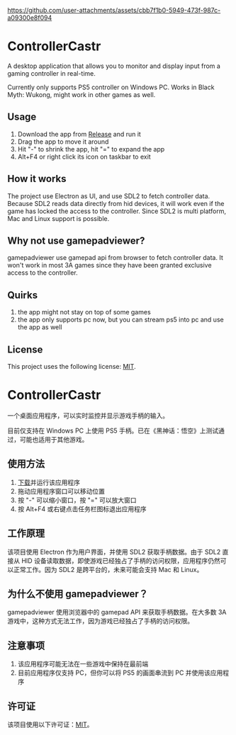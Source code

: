 https://github.com/user-attachments/assets/cbb7f1b0-5949-473f-987c-a09300e8f094



# ControllerCastr

A desktop application that allows you to monitor and display input from a gaming controller in real-time.

Currently only supports PS5 controller on Windows PC. Works in Black Myth: Wukong, might work in other games as well.

## Usage

1. Download the app from [Release](https://github.com/nendonerd/ControllerCastr/releases/tag/v1.0.0) and run it
2. Drag the app to move it around
3. Hit "-" to shrink the app, hit "=" to expand the app
4. Alt+F4 or right click its icon on taskbar to exit

## How it works

The project use Electron as UI, and use SDL2 to fetch controller data. Because SDL2 reads data directly from hid devices, it will work even if the game has locked the access to the controller. Since SDL2 is multi platform, Mac and Linux support is possible.

## Why not use gamepadviewer?

gamepadviewer use gamepad api from browser to fetch controller data. It won't work in most 3A games since they have been granted exclusive access to the controller.

## Quirks

1. the app might not stay on top of some games
2. the app only supports pc now, but you can stream ps5 into pc and use the app as well

## License

This project uses the following license: [MIT](link_to_license).

# ControllerCastr

一个桌面应用程序，可以实时监控并显示游戏手柄的输入。

目前仅支持在 Windows PC 上使用 PS5 手柄。已在《黑神话：悟空》上测试通过，可能也适用于其他游戏。

## 使用方法

1. [下载](https://github.com/nendonerd/ControllerCastr/releases/tag/v1.0.0)并运行该应用程序
2. 拖动应用程序窗口可以移动位置
3. 按 "-" 可以缩小窗口，按 "=" 可以放大窗口
4. 按 Alt+F4 或右键点击任务栏图标退出应用程序

## 工作原理

该项目使用 Electron 作为用户界面，并使用 SDL2 获取手柄数据。由于 SDL2 直接从 HID 设备读取数据，即使游戏已经独占了手柄的访问权限，应用程序仍然可以正常工作。因为 SDL2 是跨平台的，未来可能会支持 Mac 和 Linux。

## 为什么不使用 gamepadviewer？

gamepadviewer 使用浏览器中的 gamepad API 来获取手柄数据。在大多数 3A 游戏中，这种方式无法工作，因为游戏已经独占了手柄的访问权限。

## 注意事项

1. 该应用程序可能无法在一些游戏中保持在最前端
2. 目前应用程序仅支持 PC，但你可以将 PS5 的画面串流到 PC 并使用该应用程序

## 许可证

该项目使用以下许可证：[MIT](link_to_license)。
